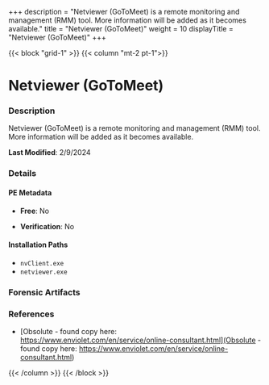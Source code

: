 +++
description = "Netviewer (GoToMeet) is a remote monitoring and management (RMM) tool. More information will be added as it becomes available."
title = "Netviewer (GoToMeet)"
weight = 10
displayTitle = "Netviewer (GoToMeet)"
+++


{{< block "grid-1" >}}
{{< column "mt-2 pt-1">}}

# Netviewer (GoToMeet)


### Description

Netviewer (GoToMeet) is a remote monitoring and management (RMM) tool. More information will be added as it becomes available.



**Last Modified**: 2/9/2024

### Details


#### PE Metadata


- **Free**: No

- **Verification**: No




#### Installation Paths
- `nvClient.exe`
- `netviewer.exe`

### Forensic Artifacts







### References
- [Obsolute - found copy here: https://www.enviolet.com/en/service/online-consultant.html](Obsolute - found copy here: https://www.enviolet.com/en/service/online-consultant.html)



{{< /column >}}
{{< /block >}}
